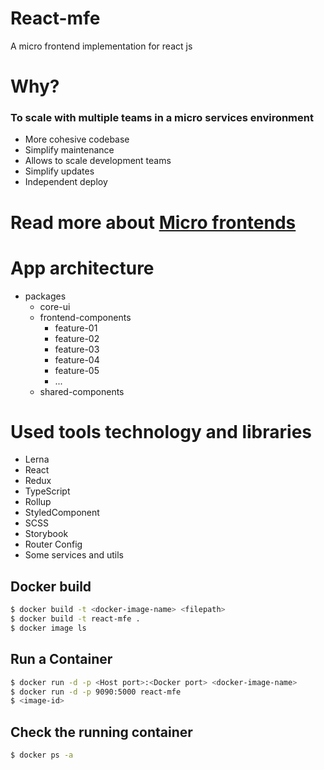# React-mfe
A micro frontend implementation for react js

# Why?
### To scale with multiple teams in a micro services environment

- More cohesive codebase
- Simplify maintenance
- Allows to scale development teams
- Simplify updates
- Independent deploy

# Read more about <a href="https://microfrontends.com/ ">Micro frontends</a>


# App architecture

- packages
    - core-ui
    - frontend-components    
        - feature-01
        - feature-02
        - feature-03
        - feature-04
        - feature-05
        - ...
    - shared-components

# Used tools technology and libraries
- Lerna
- React
- Redux
- TypeScript
- Rollup
- StyledComponent
- SCSS
- Storybook
- Router Config
- Some services and utils


## Docker build
```sh
$ docker build -t <docker-image-name> <filepath>
$ docker build -t react-mfe .
$ docker image ls
```

## Run a Container
```sh
$ docker run -d -p <Host port>:<Docker port> <docker-image-name>
$ docker run -d -p 9090:5000 react-mfe
$ <image-id>
```
## Check the running container
```sh
$ docker ps -a
```